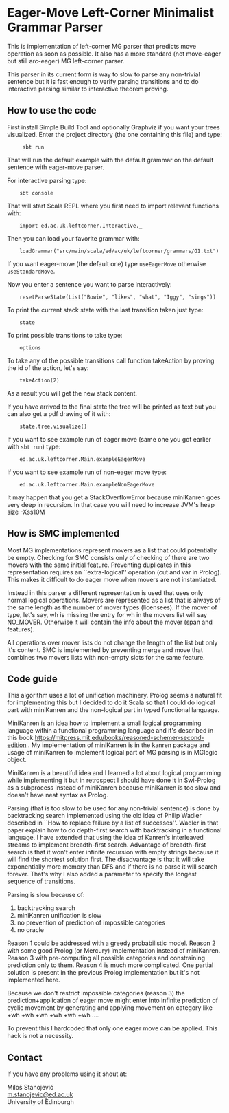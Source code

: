 Eager-Move Left-Corner Minimalist Grammar Parser
================================================

This is implementation of left-corner MG parser that predicts move
operation as soon as possible. It also has a more standard (not move-eager
but still arc-eager) MG left-corner parser.

This parser in its current form is way to slow to parse any non-trivial sentence
but it is fast enough to verify parsing transitions and to do interactive parsing
similar to interactive theorem proving.

How to use the code
-------------------

First install Simple Build Tool and optionally Graphviz if you want your trees visualized.
Enter the project directory (the one containing this file) and type:

         sbt run

That will run the default example with the default grammar on the default sentence with eager-move parser.

For interactive parsing type:

        sbt console

That will start Scala REPL where you first need to import relevant functions with:

        import ed.ac.uk.leftcorner.Interactive._

Then you can load your favorite grammar with:

        loadGrammar("src/main/scala/ed/ac/uk/leftcorner/grammars/G1.txt")

If you want eager-move (the default one) type `useEagerMove` otherwise `useStandardMove`.

Now you enter a sentence you want to parse interactively:

        resetParseState(List("Bowie", "likes", "what", "Iggy", "sings"))

To print the current stack state with the last transition taken just type:

        state

To print possible transitions to take type:

        options

To take any of the possible transitions call function takeAction by proving the id of the action, let's say:

        takeAction(2)

As a result you will get the new stack content.
        
If you have arrived to the final state the tree will be printed as text but you
can also get a pdf drawing of it with:

        state.tree.visualize()
        
If you want to see example run of eager move (same one you got earlier with `sbt run`) type:

        ed.ac.uk.leftcorner.Main.exampleEagerMove
        
If you want to see example run of non-eager move type:

        ed.ac.uk.leftcorner.Main.exampleNonEagerMove
        
It may happen that you get a StackOverflowError because miniKanren goes very deep in recursion.
In that case you will need to increase JVM's heap size -Xss10M

How is SMC implemented
----------------------

Most MG implementations represent movers as a list that could potentially be empty.
Checking for SMC consists only of checking of there are two movers with the same initial feature.
Preventing duplicates in this representation requires an ``extra-logical'' operation (cut and var in Prolog).
This makes it difficult to do eager move when movers are not instantiated.

Instead in this parser a different representation is used that uses only normal logical operations.
Movers are represented as a list that is always of the same length as the number of mover types (licensees).
If the mover of type, let's say, wh is missing the entry for wh in the movers list will say NO_MOVER.
Otherwise it will contain the info about the mover (span and features).

All operations over mover lists do not change the length of the list but only it's content.
SMC is implemented by preventing merge and move that combines two movers lists with
non-empty slots for the same feature.

Code guide
----------

This algorithm uses a lot of unification machinery.
Prolog seems a natural fit for implementing this but I decided to do it Scala so that I could
 do logical part with miniKanren and the non-logical part in typed functional language.
 
 MiniKanren is an idea how to implement a small logical programming language within a 
 functional programming language and it's described in this book 
https://mitpress.mit.edu/books/reasoned-schemer-second-edition .
My implementation of miniKanren is in the kanren package and usage of miniKanren to implement logical
part of MG parsing is in MGlogic object.

MiniKanren is a beautiful idea and I learned a lot about logical programming while implementing it
but in retrospect I should have done it in Swi-Prolog as a subprocess instead of miniKanren because 
miniKanren is too slow and doesn't have neat syntax as Prolog.

Parsing (that is too slow to be used for any non-trivial sentence) is done by backtracking
search implemented using the old idea of Philip Wadler described in ``How to replace failure by a list of successes''.
Wadler in that paper explain how to do depth-first search with backtracking in a functional language.
I have extended that using the idea of Kanren's interleaved streams to implement breadth-first search.
Advantage of breadth-first search is that it won't enter infinite recursion with empty strings because it will find
the shortest solution first. The disadvantage is that it will take exponentially more memory than DFS and if there
is no parse it will search forever. That's why I also added a parameter to specify the longest sequence of transitions.

Parsing is slow because of:
1. backtracking search
2. miniKanren unification is slow
3. no prevention of prediction of impossible categories
4. no oracle

Reason 1 could be addressed with a greedy probabilistic model.
Reason 2 with some good Prolog (or Mercury) implementation instead of miniKanren.
Reason 3 with pre-computing all possible categories and constraining prediction only to them.
Reason 4 is much more complicated. One partial solution is present in the previous Prolog implementation but it's not implemented here.

Because we don't restrict impossible categories (reason 3) the prediction+application of eager move might enter into infinite
prediction of cyclic movement by generating and applying movement on category like +wh +wh +wh +wh +wh +wh ....

To prevent this I hardcoded that only one eager move can be applied. This hack is not a necessity.

Contact
------

If you have any problems using it shout at:

Miloš Stanojević        \
m.stanojevic@ed.ac.uk   \
University of Edinburgh 

